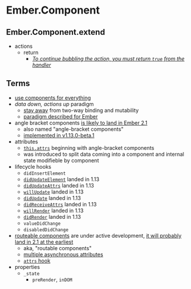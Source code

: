 # Ember.Component

## Ember.Component.extend

* actions
  * return
    * [_To continue bubbling the action, you must return `true` from the handler_](http://guides.emberjs.com/v1.12.0/templates/actions/#toc_action-bubbling)

## Terms

* [use components for everything][future-proof]
* _data down, actions up_ paradigm
  * [stay away][future-proof] from two-way binding and mutability
  * [paradigm described for Ember](https://gist.github.com/samselikoff/1d7300ce59d216fdaf97#comment-1340897)
* angle bracket components [is likely to land in Ember 2.1][another-two]
  * also named "angle-bracket components"
  * [implemented in v1.13.0-beta.1](https://github.com/emberjs/ember.js/releases/tag/v1.13.0-beta.1)
* attributes  
  * [`this.attrs`][run-up-to-two] beginning with angle-bracket components
  * was introduced to split data coming into a component and internal state modifieble by component
* lifecycle hooks
  * `didInsertElement`
  * [`didUpdateElement`][run-up-to-two] landed in 1.13
  * [`didUpdateAttrs`][another-two] landed in 1.13
  * [`willUpdate`][another-two] landed in 1.13
  * [`didUpdate`][another-two] landed in 1.13
  * [`didReceiveAttrs`][another-two] landed in 1.13
  * [`willRender`][another-two] landed in 1.13
  * [`didRender`][another-two] landed in 1.13
  * `valueDidChange`
  * `disabledDidChange`
* [routeable components][run-up-to-two] are under active development, [it will probably land in 2.1 at the earliest][another-two]
  * aka, "routable components"
  * [multiple asynchronous attributes][another-two]
  * [`attrs` hook][another-two]
* properties
  * `_state`
    * `preRender`, `inDOM`
    
[run-up-to-two]: http://emberjs.com/blog/2015/05/10/run-up-to-two-oh.html
[future-proof]: https://gist.github.com/samselikoff/1d7300ce59d216fdaf97
[another-two]: http://emberjs.com/blog/2015/05/24/another-two-oh-status-update.html
